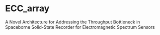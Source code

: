 # ECC_array
A Novel Architecture for Addressing the Throughput Bottleneck in Spaceborne Solid-State Recorder for Electromagnetic Spectrum Sensors
